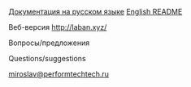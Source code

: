 [Документация на русском языке](https://github.com/techandtech/laban/blob/master/README_RU.md)
[English README](https://github.com/techandtech/laban/blob/master/README_EN.md)

Веб-версия http://laban.xyz/

Вопросы/предложения

Questions/suggestions

[miroslav@performtechtech.ru](mailto:miroslav@performtechtech.ru)


